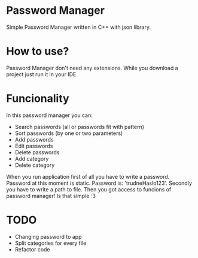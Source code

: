 # Password Manager
Simple Password Manager written in C++ with json library.

# How to use?

Password Manager don't need any extensions.
While you download a project just run it in your IDE.

# Funcionality
In this password manager you can:
* Search passwords (all or passwords fit with pattern)
* Sort passwords (by one or two parameters)
* Add passwords
* Edit passwords
* Delete passwords
* Add category
* Delete category

When you run application first of all you have to write a password. Password at this moment is static. Password is: 'trudneHaslo123'.
Secondly you have to write a path to file. Then you got access to funcions of password manager!
Is that simple :3

# TODO
* Changing password to app
* Split categories for every file
* Refactor code 
